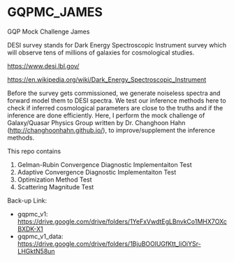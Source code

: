 # GQPMC_JAMES
GQP Mock Challenge James

DESI survey stands for Dark Energy Spectroscopic Instrument survey which will observe tens of millions of galaxies
for cosmological studies. 

https://www.desi.lbl.gov/

https://en.wikipedia.org/wiki/Dark_Energy_Spectroscopic_Instrument

Before the survey gets commissioned, we generate noiseless spectra and forward model them to DESI spectra. We test our inference
methods here to check if inferred cosmological parameters are close to the truths and if the inference are done efficiently. Here, I perform the mock challenge of Galaxy/Quasar Physics Group written by Dr. Changhoon Hahn (http://changhoonhahn.github.io/),
to improve/supplement the inference methods.

This repo contains
1. Gelman-Rubin Convergence Diagnostic Implementaiton Test
2. Adaptive Convergence Diagnostic Implementaiton Test
3. Optimization Method Test
4. Scattering Magnitude Test

Back-up Link:
* gqpmc_v1: https://drive.google.com/drive/folders/1YeFxVwdtEgLBnvkCo1MHX7OXcBXDK-X1
* gqpmc_v1_data: https://drive.google.com/drive/folders/1BjuBOOlUGfKtt_liOiYSr-LHGktN58un
